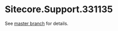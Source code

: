 # Sitecore.Support.331135

See [master branch](https://github.com/sitecoresupport/Sitecore.Support.331135) for details.